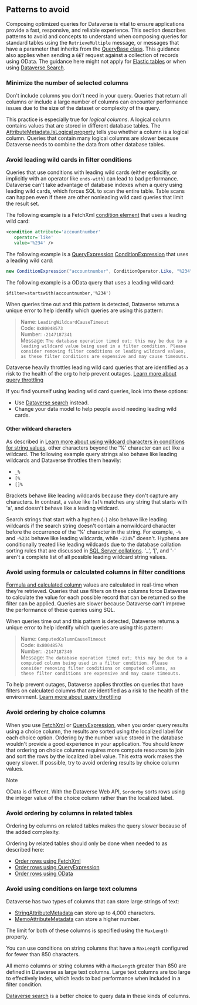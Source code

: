 ## Patterns to avoid

Composing optimized queries for Dataverse is vital to ensure applications provide a fast, responsive, and reliable experience. This section describes patterns to avoid and concepts to understand when composing queries for standard tables using the `RetrieveMultiple` message, or messages that have a parameter that inherits from the [QueryBase class](/dotnet/api/microsoft.xrm.sdk.query.querybase). This guidance also applies when sending a `GET` request against a collection of records using OData. The guidance here might not apply for [Elastic tables](../elastic-tables.md) or when using [Dataverse Search](../search/overview.md).


### Minimize the number of selected columns

Don't include columns you don't need in your query. Queries that return all columns or include a large number of columns can encounter performance issues due to the size of the dataset or complexity of the query.

This practice is especially true for *logical columns*. A logical column contains values that are stored in different database tables. The [AttributeMetadata.IsLogical property](/dotnet/api/microsoft.xrm.sdk.metadata.attributemetadata.islogical) tells you whether a column is a logical column. Queries that contain many logical columns are slower because Dataverse needs to combine the data from other database tables.


### Avoid leading wild cards in filter conditions

Queries that use conditions with leading wild cards (either explicitly, or implicitly with an operator like `ends-with`) can lead to bad performance. Dataverse can't take advantage of database indexes when a query using leading wild cards, which forces SQL to scan the entire table. Table scans can happen even if there are other nonleading wild card queries that limit the result set.

The following example is a FetchXml [condition element](../fetchxml/reference/condition.md) that uses a leading wild card:

```xml
<condition attribute='accountnumber'
   operator='like'
   value='%234' />
```

The following example is a [QueryExpression](xref:Microsoft.Xrm.Sdk.Query.QueryExpression) [ConditionExpression](xref:Microsoft.Xrm.Sdk.Query.ConditionExpression) that uses a leading wild card:

```csharp
new ConditionExpression("accountnumber", ConditionOperator.Like, "%234")
```

The following example is a OData query that uses a leading wild card:

```http
$filter=startswith(accountnumber,'%234')
```

When queries time out and this pattern is detected, Dataverse returns a unique error to help identify which queries are using this pattern:

> Name: `LeadingWildcardCauseTimeout`<br />
> Code: `0x80048573`<br />
> Number: `-2147187341`<br />
> Message: `The database operation timed out; this may be due to a leading wildcard value being used in a filter condition. Please consider removing filter conditions on leading wildcard values, as these filter conditions are expensive and may cause timeouts.`

Dataverse heavily throttles leading wild card queries that are identified as a risk to the health of the org to help prevent outages. [Learn more about query throttling](../query-throttling.md)

If you find yourself using leading wild card queries, look into these options:

- Use [Dataverse search](../search/overview.md) instead.
- Change your data model to help people avoid needing leading wild cards.

#### Other wildcard characters

As described in [Learn more about using wildcard characters in conditions for string values](../wildcard-characters.md), other characters beyond the '%' character can act like a wildcard. The following example query strings also behave like leading wildcards and Dataverse throttles them heavily:

- `_%`
- `[%`
- `[]%`

Brackets behave like leading wildcards because they don't capture any characters. In contrast, a value like `[a]%` matches any string that starts with 'a', and doesn't behave like a leading wildcard.

Search strings that start with a hyphen (`-`) also behave like leading wildcards if the search string doesn't contain a nonwildcard character before the occurrence of the '%' character in the string. For example, `-%` and `-%234` behave like leading wildcards, while `-234%`" doesn't. Hyphens are conditionally treated like leading wildcards due to the database collation sorting rules that are discussed in [SQL Server collations](/sql/relational-databases/collations/collation-and-unicode-support#SQL-collations). '_', '[', and '-' aren't a complete list of all possible leading wildcard string values.

### Avoid using formula or calculated columns in filter conditions

[Formula and calculated column](../calculated-rollup-attributes.md#formula-and-calculated-columns) values are calculated in real-time when they're retrieved. Queries that use filters on these columns force Dataverse to calculate the value for each possible record that can be returned so the filter can be applied. Queries are slower because Dataverse can't improve the performance of these queries using SQL.

When queries time out and this pattern is detected, Dataverse returns a unique error to help identify which queries are using this pattern:

> Name: `ComputedColumnCauseTimeout`<br />
> Code: `0x80048574`<br />
> Number: `-2147187340`<br />
> Message: `The database operation timed out; this may be due to a computed column being used in a filter condition. Please consider removing filter conditions on computed columns, as these filter conditions are expensive and may cause timeouts.`

To help prevent outages, Dataverse applies throttles on queries that have filters on calculated columns that are identified as a risk to the health of the environment. [Learn more about query throttling](../query-throttling.md)


### Avoid ordering by choice columns

When you use [FetchXml](../fetchxml/order-rows.md#choice-columns) or [QueryExpression](../org-service/queryexpression/order-rows.md#choice-columns), when you order query results using a choice column, the results are sorted using the localized label for each choice option. Ordering by the number value stored in the database wouldn't provide a good experience in your application. You should know that ordering on choice columns requires more compute resources to join and sort the rows by the localized label value. This extra work makes the query slower. If possible, try to avoid ordering results by choice column values.

> [!NOTE]
> OData is different. With the Dataverse Web API, `$orderby` sorts rows using the integer value of the choice column rather than the localized label.



### Avoid ordering by columns in related tables

Ordering by columns on related tables makes the query slower because of the added complexity.

Ordering by related tables should only be done when needed to as described here:

- [Order rows using FetchXml](../fetchxml/order-rows.md)
- [Order rows using QueryExpression](../org-service/queryexpression/order-rows.md)
- [Order rows using OData](../webapi/query/order-rows.md)

### Avoid using conditions on large text columns

Dataverse has two types of columns that can store large strings of text:

- [StringAttributeMetadata](/dotnet/api/microsoft.xrm.sdk.metadata.stringattributemetadata) can store up to 4,000 characters.
- [MemoAttributeMetadata](/dotnet/api/microsoft.xrm.sdk.metadata.memoattributemetadata) can store a higher number.

The limit for both of these columns is specified using the `MaxLength` property.

You can use conditions on string columns that have a `MaxLength` configured for fewer than 850 characters.

All memo columns or string columns with a `MaxLength` greater than 850 are defined in Dataverse as large text columns. Large text columns are too large to effectively index, which leads to bad performance when included in a filter condition.

[Dataverse search](../search/overview.md) is a better choice to query data in these kinds of columns.